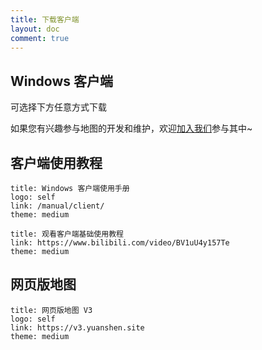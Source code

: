 ```yaml
---
title: 下载客户端
layout: doc
comment: true
---
```


## **Windows 客户端** <Badge type="warning" text="Beta" />

可选择下方任意方式下载

<LinkGrid :items="downloadMethod" />

如果您有兴趣参与地图的开发和维护，欢迎[加入我们](./join.md)参与其中~

## 客户端使用教程

```card
title: Windows 客户端使用手册
logo: self
link: /manual/client/
theme: medium
```

```card
title: 观看客户端基础使用教程
link: https://www.bilibili.com/video/BV1uU4y157Te
theme: medium
```

## 网页版地图

```card
title: 网页版地图 V3
logo: self
link: https://v3.yuanshen.site
theme: medium
```

<script setup>
import { useUrlSearchParams } from '@vueuse/core'
import { onMounted } from 'vue'
import { clientLink, downloadJump } from '../components/links/Download.ts'

const params = useUrlSearchParams('history')
const downloadMethod = [
  clientLink('sq', '加入社区'),
  clientLink('bd', '百度网盘'),
  clientLink('kk', '夸克网盘'),
  clientLink('ty', '天翼云盘', '访问码：exn0'),
  clientLink('gd', 'Google Drive'),
]

onMounted(()=> {
  downloadJump(params, downloadMethod)
})
</script>
